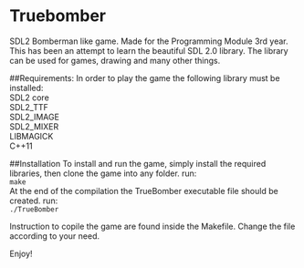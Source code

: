 # Truebomber
SDL2 Bomberman like game. Made for the Programming Module 3rd year.
This has been an attempt to learn the beautiful SDL 2.0 library. The library can be used for games, drawing and many other things.

##Requirements:
In order to play the game the following library must be installed:
<br/>SDL2 core
<br/>SDL2_TTF
<br/>SDL2_IMAGE
<br/>SDL2_MIXER
<br/>LIBMAGICK
<br/>C++11

##Installation
To install and run the game, simply install the required libraries, then clone the game into any folder. 
run: 
<br/>`make`<br/>
At the end of the compilation the TrueBomber executable file should be created.
run: 
<br/>`./TrueBomber`

Instruction to copile the game are found inside the Makefile. Change the file according to your need.

Enjoy!
